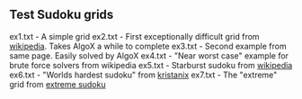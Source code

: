 Test Sudoku grids
-----------------

ex1.txt - A simple grid
ex2.txt - First exceptionally difficult grid from [wikipedia][wp1]. Takes AlgoX a while to complete
ex3.txt - Second example from same page. Easily solved by AlgoX
ex4.txt - "Near worst case" example for brute force solvers from wikipedia
ex5.txt - Starburst sudoku from [wikipedia][wp2]
ex6.txt - "Worlds hardest sudoku" from [kristanix][kr]
ex7.txt - The "extreme" grid from [extreme sudoku][es]

[wp1]: http://en.wikipedia.org/wiki/Sudoku_algorithms#Exceptionally_difficult_Sudokus_.28hardest_Sudokus.29
[wp2]: http://en.wikipedia.org/wiki/Sudoku_algorithms
[kr]: http://www.kristanix.com/sudokuepic/worlds-hardest-sudoku.php
[es]: http://www.extremesudoku.info/sudoku.html